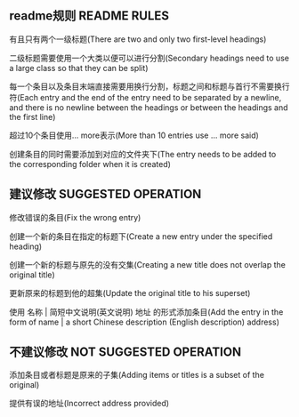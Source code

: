 ## readme规则 README RULES

有且只有两个一级标题(There are two and only two first-level headings)

二级标题需要使用一个大类以便可以进行分割(Secondary headings need to use a large class so that they can be split)

每一个条目以及条目末端直接需要用换行分割，标题之间和标题与首行不需要换行符(Each entry and the end of the entry need to be separated by a newline,
and there is no newline between the headings or between the headings and the first line)

超过10个条目使用... more表示(More than 10 entries use ... more said)

创建条目的同时需要添加到对应的文件夹下(The entry needs to be added to the corresponding folder when it is created)

## 建议修改 SUGGESTED OPERATION
修改错误的条目(Fix the wrong entry)

创建一个新的条目在指定的标题下(Create a new entry under the specified heading)

创建一个新的标题与原先的没有交集(Creating a new title does not overlap the original title)

更新原来的标题到他的超集(Update the original title to his superset)

使用 名称 | 简短中文说明(英文说明) 地址 的形式添加条目(Add the entry in the form of name | a short Chinese description (English description) address)

## 不建议修改 NOT SUGGESTED OPERATION

添加条目或者标题是原来的子集(Adding items or titles is a subset of the original)

提供有误的地址(Incorrect address provided)
